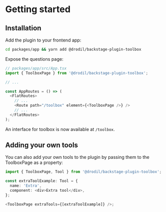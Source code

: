 # Getting started

## Installation

Add the plugin to your frontend app:

```bash
cd packages/app && yarn add @drodil/backstage-plugin-toolbox
```

Expose the questions page:

```ts
// packages/app/src/App.tsx
import { ToolboxPage } from '@drodil/backstage-plugin-toolbox';

// ...

const AppRoutes = () => (
  <FlatRoutes>
    // ...
    <Route path="/toolbox" element={<ToolboxPage />} />
    // ...
  </FlatRoutes>
);
```

An interface for toolbox is now available at `/toolbox`.

## Adding your own tools

You can also add your own tools to the plugin by passing them to the ToolboxPage as a property:

```ts
import { ToolboxPage, Tool } from '@drodil/backstage-plugin-toolbox';

const extraToolExample: Tool = {
  name: 'Extra',
  component: <div>Extra tool</div>,
};

<ToolboxPage extraTools={[extraToolExample]} />;
```
